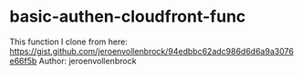 # basic-authen-cloudfront-func
This function I clone from here: https://gist.github.com/jeroenvollenbrock/94edbbc62adc986d6d6a9a3076e66f5b
Author: jeroenvollenbrock

